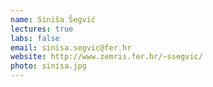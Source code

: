 ```yaml
---
name: Siniša Šegvić
lectures: true
labs: false
email: sinisa.segvic@fer.hr
website: http://www.zemris.fer.hr/~ssegvic/
photo: sinisa.jpg
---
```


